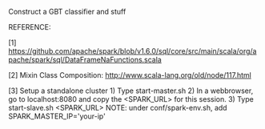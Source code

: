 Construct a GBT classifier and stuff

REFERENCE:

[1] https://github.com/apache/spark/blob/v1.6.0/sql/core/src/main/scala/org/apache/spark/sql/DataFrameNaFunctions.scala

[2] Mixin Class Composition: http://www.scala-lang.org/old/node/117.html

[3] Setup a standalone cluster
    1) Type start-master.sh
    2) In a webbrowser, go to localhost:8080 and copy the <SPARK_URL> for this session.
    3) Type start-slave.sh <SPARK_URL>
    NOTE: under conf/spark-env.sh, add SPARK_MASTER_IP='your-ip' 
